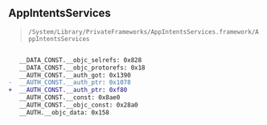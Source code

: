 ## AppIntentsServices

> `/System/Library/PrivateFrameworks/AppIntentsServices.framework/AppIntentsServices`

```diff

   __DATA_CONST.__objc_selrefs: 0x828
   __DATA_CONST.__objc_protorefs: 0x18
   __AUTH_CONST.__auth_got: 0x1390
-  __AUTH_CONST.__auth_ptr: 0x1078
+  __AUTH_CONST.__auth_ptr: 0xf80
   __AUTH_CONST.__const: 0x8ae0
   __AUTH_CONST.__objc_const: 0x28a0
   __AUTH.__objc_data: 0x158

```
